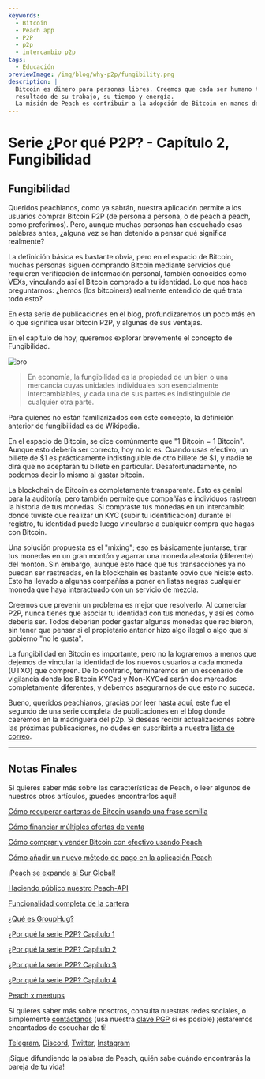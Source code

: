 ```yaml
---
keywords:
  - Bitcoin
  - Peach app
  - P2P
  - p2p
  - intercambio p2p
tags:
  - Educación
previewImage: /img/blog/why-p2p/fungibility.png
description: |
  Bitcoin es dinero para personas libres. Creemos que cada ser humano tiene el derecho de elegir qué dinero utiliza para almacenar su riqueza, el
  resultado de su trabajo, su tiempo y energía.
  La misión de Peach es contribuir a la adopción de Bitcoin en manos de la gente.
---
```


# Serie ¿Por qué P2P? - Capítulo 2, Fungibilidad

## Fungibilidad

Queridos peachianos, como ya sabrán, nuestra aplicación permite a los usuarios comprar Bitcoin P2P (de persona a persona, o de peach a peach, como preferimos). Pero, aunque muchas personas han escuchado esas palabras antes, ¿alguna vez se han detenido a pensar qué significa realmente?

La definición básica es bastante obvia, pero en el espacio de Bitcoin, muchas personas siguen comprando Bitcoin mediante servicios que requieren verificación de información personal, también conocidos como VEXs, vinculando así el Bitcoin comprado a tu identidad. Lo que nos hace preguntarnos: ¿hemos (los bitcoiners) realmente entendido de qué trata todo esto?

En esta serie de publicaciones en el blog, profundizaremos un poco más en lo que significa usar bitcoin P2P, y algunas de sus ventajas.

En el capítulo de hoy, queremos explorar brevemente el concepto de Fungibilidad.

![oro](/img/blog/why-p2p/fungibility.png)

> En economía, la fungibilidad es la propiedad de un bien o una mercancía cuyas unidades individuales son esencialmente intercambiables, y cada una de sus partes es indistinguible de cualquier otra parte.

Para quienes no están familiarizados con este concepto, la definición anterior de fungibilidad es de Wikipedia.

En el espacio de Bitcoin, se dice comúnmente que "1 Bitcoin = 1 Bitcoin". Aunque esto debería ser correcto, hoy no lo es. Cuando usas efectivo, un billete de $1 es prácticamente indistinguible de otro billete de $1, y nadie te dirá que no aceptarán tu billete en particular. Desafortunadamente, no podemos decir lo mismo al gastar bitcoin.

La blockchain de Bitcoin es completamente transparente. Esto es genial para la auditoría, pero también permite que compañías e individuos rastreen la historia de tus monedas. Si compraste tus monedas en un intercambio donde tuviste que realizar un KYC (subir tu identificación) durante el registro, tu identidad puede luego vincularse a cualquier compra que hagas con Bitcoin.

Una solución propuesta es el "mixing"; eso es básicamente juntarse, tirar tus monedas en un gran montón y agarrar una moneda aleatoria (diferente) del montón. Sin embargo, aunque esto hace que tus transacciones ya no puedan ser rastreadas, en la blockchain es bastante obvio que hiciste esto. Esto ha llevado a algunas compañías a poner en listas negras cualquier moneda que haya interactuado con un servicio de mezcla.

Creemos que prevenir un problema es mejor que resolverlo. Al comerciar P2P, nunca tienes que asociar tu identidad con tus monedas, y así es como debería ser. Todos deberían poder gastar algunas monedas que recibieron, sin tener que pensar si el propietario anterior hizo algo ilegal o algo que al gobierno "no le gusta".

La fungibilidad en Bitcoin es importante, pero no la lograremos a menos que dejemos de vincular la identidad de los nuevos usuarios a cada moneda (UTXO) que compren. De lo contrario, terminaremos en un escenario de vigilancia donde los Bitcoin KYCed y Non-KYCed serán dos mercados completamente diferentes, y debemos asegurarnos de que esto no suceda.

Bueno, queridos peachianos, gracias por leer hasta aquí, este fue el segundo de una serie completa de publicaciones en el blog donde caeremos en la madriguera del p2p. Si deseas recibir actualizaciones sobre las próximas publicaciones, no dudes en suscribirte a nuestra [lista de correo](https://peachbitcoin.com/es).

---

## Notas Finales

Si quieres saber más sobre las características de Peach, o leer algunos de nuestros otros artículos, ¡puedes encontrarlos aquí!

[Cómo recuperar carteras de Bitcoin usando una frase semilla](https://peachbitcoin.com/es/blog/how-to-restore-peach-wallet/)

[Cómo financiar múltiples ofertas de venta](https://peachbitcoin.com/es/blog/funding-multiple-sell-offers/)

[Cómo comprar y vender Bitcoin con efectivo usando Peach](https://peachbitcoin.com/es/blog/how-to-buy-and-sell-bitcoin-with-cash-using-peach/)

[Cómo añadir un nuevo método de pago en la aplicación Peach](https://peachbitcoin.com/es/blog/how-to-add-a-payment-method/)

[¡Peach se expande al Sur Global!](https://peachbitcoin.com/es/blog/peach-expands-to-the-global-south/)

[Haciendo público nuestro Peach-API](https://peachbitcoin.com/es/blog/making-our-peach-api-public/)

[Funcionalidad completa de la cartera](https://peachbitcoin.com/es/blog/full-wallet-functionality/)

[¿Qué es GroupHug?](https://peachbitcoin.com/es/blog/group-hug/)

[¿Por qué la serie P2P? Capítulo 1](https://peachbitcoin.com/es/blog/why-p2p-chapter-1/)

[¿Por qué la serie P2P? Capítulo 2](https://peachbitcoin.com/es/blog/why-p2p-chapter-2/)

[¿Por qué la serie P2P? Capítulo 3](https://peachbitcoin.com/es/blog/why-p2p-chapter-3-circular-economies/)

[¿Por qué la serie P2P? Capítulo 4](https://peachbitcoin.com/es/blog/why-p2p-chapter-4-chains-of-trust/)

[Peach x meetups](https://peachbitcoin.com/es/blog/peach-for-meetups/)

Si quieres saber más sobre nosotros, consulta nuestras redes sociales, o simplemente [contáctanos](mailto:hello@peachbitcoin.com) (usa nuestra [clave PGP](https://keys.openpgp.org/vks/v1/by-fingerprint/48339A19645E2E53488E0E5479E1B270FACD1BD2) si es posible) ¡estaremos encantados de escuchar de ti!

[Telegram](https://t.me/peachtopeach), [Discord](https://discord.gg/ypeHz3SW54), [Twitter](https://twitter.com/peachbitcoin), [Instagram](https://instagram.com/peachbitcoin)

¡Sigue difundiendo la palabra de Peach, quién sabe cuándo encontrarás la pareja de tu vida!
